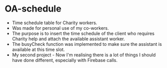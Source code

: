 # OA-schedule
- Time schedule table for Charity workers.
- Was made for personal use of my co-workers.
- The purpose is to insert the time schedule of the client who requires Charity help and attach the available assistant worker.
- The busyCheck function was implemented to make sure the assistant is available at this time slot.
- My second project - Now I'm realising there is a lot of things I should have done different, especially with Firebase calls.